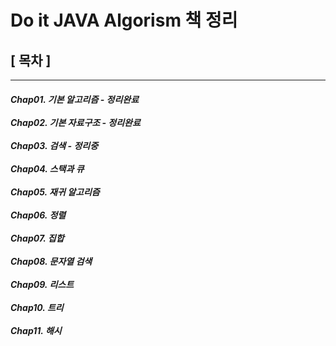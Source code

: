 <h1>Do it JAVA Algorism 책 정리</h1>


<h2>[ 목차 ]</h2>
<hr>
<h5>
Chap01. 기본 알고리즘 - 정리완료<br><br>
Chap02. 기본 자료구조 - 정리완료<br><br>
Chap03. 검색 - 정리중<br><br>
Chap04. 스택과 큐<br><br>
Chap05. 재귀 알고리즘<br><br>
Chap06. 정렬<br><br>
Chap07. 집합<br><br>
Chap08. 문자열 검색<br><br>
Chap09. 리스트<br><br>
Chap10. 트리<br><br>
Chap11. 해시<br><br>
</h5>
